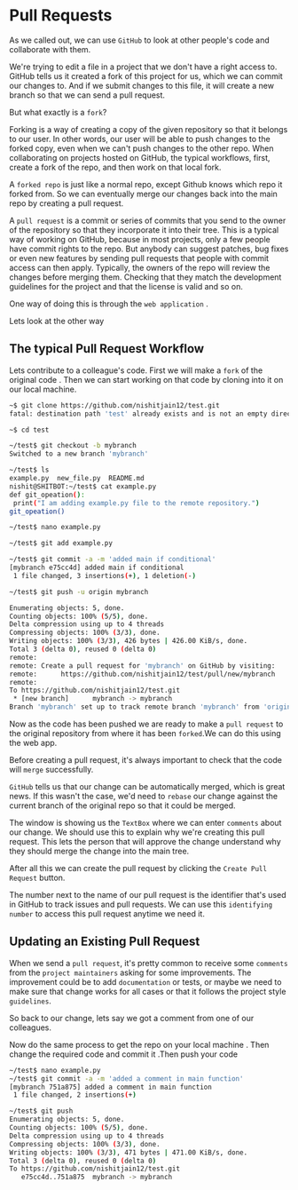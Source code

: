 
<h1> Pull Requests </h1>


As we called out, we can use `GitHub` to look at other people's code and
collaborate with them. 

We're trying to edit a file in a project that we don't have a right access to.
GitHub tells us it created a fork of this project for us,
which we can commit our changes to.
And if we submit changes to this file, it will create a new branch so
that we can send a pull request.


But what exactly is a `fork`?

Forking is a way of creating a copy of the given repository so
that it belongs to our user.
In other words, our user will be able to push changes to the forked copy,
even when we can't push changes to the other repo.
When collaborating on projects hosted on GitHub, the typical workflows,
first, create a fork of the repo, and then work on that local fork.


A `forked repo` is just like a normal repo,
except Github knows which repo it forked from.
So we can eventually merge our changes back into the main repo by creating
a pull request.


A `pull request` is a commit or series of commits that you send to the owner
of the repository so that they incorporate it into their tree.
This is a typical way of working on GitHub, because in most projects,
only a few people have commit rights to the repo.
But anybody can suggest patches, bug fixes or even new features by sending pull
requests that people with commit access can then apply.
Typically, the owners of the repo will review the changes before merging them.
Checking that they match the development guidelines for the project and
that the license is valid and so on. 


One way of doing this is through the `web application` .

Lets look at the other way 

<h2> The typical Pull Request Workflow </h2>

Lets contribute to a colleague's code.
First we will make a `fork` of the original code .
Then we can start working on that code by cloning into it on our local machine.


```sh
~$ git clone https://github.com/nishitjain12/test.git
fatal: destination path 'test' already exists and is not an empty directory.

~$ cd test

~/test$ git checkout -b mybranch
Switched to a new branch 'mybranch'

~/test$ ls
example.py  new_file.py  README.md
nishit@SHITBOT:~/test$ cat example.py 
def git_opeation():
 print("I am adding example.py file to the remote repository.")
git_opeation()

~/test$ nano example.py 

~/test$ git add example.py 

~/test$ git commit -a -m 'added main if conditional'
[mybranch e75cc4d] added main if conditional
 1 file changed, 3 insertions(+), 1 deletion(-)

~/test$ git push -u origin mybranch 

Enumerating objects: 5, done.
Counting objects: 100% (5/5), done.
Delta compression using up to 4 threads
Compressing objects: 100% (3/3), done.
Writing objects: 100% (3/3), 426 bytes | 426.00 KiB/s, done.
Total 3 (delta 0), reused 0 (delta 0)
remote: 
remote: Create a pull request for 'mybranch' on GitHub by visiting:
remote:      https://github.com/nishitjain12/test/pull/new/mybranch
remote: 
To https://github.com/nishitjain12/test.git
 * [new branch]      mybranch -> mybranch
Branch 'mybranch' set up to track remote branch 'mybranch' from 'origin'.

```

Now as the code has been pushed we are ready to make a `pull request` to the original repository from where it has been `forked`.We can do this using the web app.

Before creating a pull request,
it's always important to check
that the code will `merge` successfully.



`GitHub` tells us that our change can be
automatically merged, which is great news.
If this wasn't the case,
we'd need to `rebase` our change against
the current branch of the original repo
so that it could be merged.


The window is showing us the `TextBox`
where we can enter `comments` about our change.
We should use this to explain
why we're creating this pull request.
This lets the person that will approve the change
understand why they should
merge the change into the main tree.

After all this we can create the pull request by clicking the `Create Pull Request` button. 


The number next to the name of
our pull request is the identifier
that's used in GitHub to track issues and pull requests.
We can use this `identifying number` to
access this pull request anytime we need it. 

<h2> Updating an Existing Pull Request </h2>

When we send a `pull request`,
it's pretty common to receive some `comments` from
the `project maintainers` asking for some improvements.
The improvement could be to add `documentation` or tests,
or maybe we need to make sure that change works for
all cases or that it
follows the project style `guidelines`.

So back to our change,
lets say we got a comment from one of our colleagues. 

Now do the same process to get the repo on your local machine .
Then change the required code and commit it .Then push your code

```sh
~/test$ nano example.py 
~/test$ git commit -a -m 'added a comment in main function'
[mybranch 751a875] added a comment in main function
 1 file changed, 2 insertions(+)

~/test$ git push
Enumerating objects: 5, done.
Counting objects: 100% (5/5), done.
Delta compression using up to 4 threads
Compressing objects: 100% (3/3), done.
Writing objects: 100% (3/3), 471 bytes | 471.00 KiB/s, done.
Total 3 (delta 0), reused 0 (delta 0)
To https://github.com/nishitjain12/test.git
   e75cc4d..751a875  mybranch -> mybranch
```

